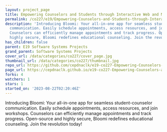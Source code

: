 ```yaml
---
layout: project_page
title: Empowering Counselors and Students through Interactive Web and Mobile App
permalink: /co227/e19/Empowering-Counselors-and-Students-through-Interactive-Web-and-Mobile-App/
description: 'Introducing Bloomi: Your all-in-one app for seamless student-counselor
  communication. Easily schedule appointments, access resources, and join workshops.
  Counselors can efficiently manage appointments and track progress. Open-source and
  highly secure, Bloomi redefines educational counseling. Join the revolution today!'
has_children: false
parent: E19 Software Systems Projects
grand_parent: Software Systems Projects
cover_url: /data/categories/co227/cover_page.jpg
thumbnail_url: /data/categories/co227/thumbnail.jpg
repo_url: https://github.com/cepdnaclk/e19-co227-Empowering-Counselors-and-Students-through-Interactive-Web-and-Mobile-App
page_url: https://cepdnaclk.github.io/e19-co227-Empowering-Counselors-and-Students-through-Interactive-Web-and-Mobile-App
forks: 4
watchers: 1
stars: 1
started_on: '2023-08-22T02:20:46Z'
---
```


Introducing Bloomi: Your all-in-one app for seamless student-counselor communication. Easily schedule appointments, access resources, and join workshops. Counselors can efficiently manage appointments and track progress. Open-source and highly secure, Bloomi redefines educational counseling. Join the revolution today!
